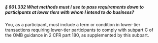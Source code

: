 ##### § 601.332 What methods must I use to pass requirements down to participants at lower tiers with whom I intend to do business? #####

You, as a participant, must include a term or condition in lower-tier transactions requiring lower-tier participants to comply with subpart C of the OMB guidance in 2 CFR part 180, as supplemented by this subpart.